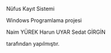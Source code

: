 Nüfus Kayıt Sistemi

Windows Programlama projesi

Naim YÜREK
Harun UYAR
Sedat GİRGİN

tarafından yapılmıştır.
